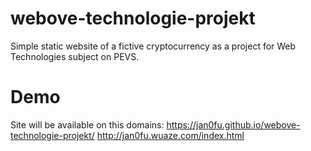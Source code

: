 # webove-technologie-projekt
Simple static website of a fictive cryptocurrency as a project for Web Technologies subject on PEVS.
# Demo
Site will be available on this domains: https://jan0fu.github.io/webove-technologie-projekt/
http://jan0fu.wuaze.com/index.html

